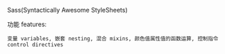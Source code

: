 Sass(Syntactically Awesome StyleSheets)

功能 features:

	变量 variables, 嵌套 nesting, 混合 mixins, 颜色值属性值的函数运算, 控制指令 control directives